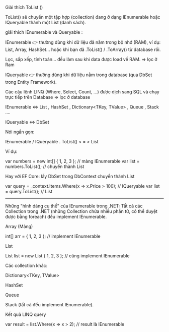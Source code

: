 
Giải thích  ToList  ()  

ToList() sẽ chuyển một tập hợp (collection) đang ở dạng IEnumerable<T> hoặc IQueryable<T> thành một List<T> (danh sách).

giải thích    IEnumerable<T>  và   Queryable<T>    : 


IEnumerable<T> 👉 thường dùng khi dữ liệu đã nằm trong bộ nhớ (RAM), ví dụ: List, Array, HashSet… hoặc khi bạn đã .ToList() / .ToArray() từ database rồi.

Lọc, sắp xếp, tính toán… đều làm sau khi data được load về RAM. =>   lọc ở Ram

IQueryable<T> 👉 thường dùng khi dữ liệu nằm trong database (qua DbSet<T> trong Entity Framework).

Các câu lệnh LINQ (Where, Select, Count, …) được dịch sang SQL và chạy trực tiếp trên Database   => lọc ở database 


IEnumerable <T>  <=>   List  <T>   ,  HashSet<T> ,  Dictionary<TKey, TValue>  ,  Queue<T>  , Stack<T>  .... 



IQueryable<T>   <=>   DbSet  <T>   


  




Nói ngắn gọn:

IEnumerable <T> / IQueryable <T> . ToList()   < = > List<T>

Ví dụ:

var numbers = new int[] { 1, 2, 3 };   // mảng IEnumerable <T> 
var list = numbers.ToList();           // chuyển thành List<int>


Hay với EF Core:    lấy  DbSet trong DbContext  chuyển thành  List  <T> 

var query = _context.Items.Where(x => x.Price > 100); // IQueryable<Item>
var list = query.ToList(); // List<Item>



--------------------------------------------------------------------------------------------


Những "hình dáng cụ thể" của IEnumerable<T> trong .NET:
Tất cả các Collection trong .NET (những Collection chứa nhiều phần tử, có thể duyệt được bằng foreach) đều implement IEnumerable<T>.

Array (Mảng)

int[] arr = { 1, 2, 3 }; // implement IEnumerable<int>


List<T>

List<int> list = new List<int> { 1, 2, 3 }; // cũng implement IEnumerable<int>


Các collection khác:

Dictionary<TKey, TValue>

HashSet<T>

Queue<T>

Stack<T>
(tất cả đều implement IEnumerable<T>).

Kết quả LINQ query

var result = list.Where(x => x > 2); // result là IEnumerable<int>





